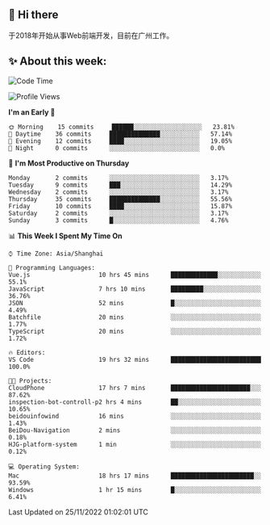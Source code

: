 ## 👋 Hi there

于2018年开始从事Web前端开发，目前在广州工作。

<!--![](https://github-readme-stats.vercel.app/api?username=fxpixels&theme=graywhite&hide_border=true)
![](https://github-readme-stats.vercel.app/api/top-langs/?username=fxpixels&hide_border=true&layout=compact)
-->
<!--
<img src="https://github-readme-stats.vercel.app/api?username=fxpixels&theme=graywhite&hide_border=true" width="500" alt=""/>
<img src="https://github-readme-stats.vercel.app/api/top-langs/?username=fxpixels&hide_border=true&layout=compact" width="300" alt=""/>
-->
## ✨ About this week:
<!--START_SECTION:waka-->
![Code Time](http://img.shields.io/badge/Code%20Time-3%2C304%20hrs%2017%20mins-blue)

![Profile Views](http://img.shields.io/badge/Profile%20Views-0-blue)

**I'm an Early 🐤** 

```text
🌞 Morning    15 commits     ██████░░░░░░░░░░░░░░░░░░░   23.81% 
🌆 Daytime    36 commits     ██████████████░░░░░░░░░░░   57.14% 
🌃 Evening    12 commits     ████░░░░░░░░░░░░░░░░░░░░░   19.05% 
🌙 Night      0 commits      ░░░░░░░░░░░░░░░░░░░░░░░░░   0.0%

```
📅 **I'm Most Productive on Thursday** 

```text
Monday       2 commits      ░░░░░░░░░░░░░░░░░░░░░░░░░   3.17% 
Tuesday      9 commits      ███░░░░░░░░░░░░░░░░░░░░░░   14.29% 
Wednesday    2 commits      ░░░░░░░░░░░░░░░░░░░░░░░░░   3.17% 
Thursday     35 commits     ██████████████░░░░░░░░░░░   55.56% 
Friday       10 commits     ████░░░░░░░░░░░░░░░░░░░░░   15.87% 
Saturday     2 commits      ░░░░░░░░░░░░░░░░░░░░░░░░░   3.17% 
Sunday       3 commits      █░░░░░░░░░░░░░░░░░░░░░░░░   4.76%

```


📊 **This Week I Spent My Time On** 

```text
⌚︎ Time Zone: Asia/Shanghai

💬 Programming Languages: 
Vue.js                   10 hrs 45 mins      █████████████░░░░░░░░░░░░   55.1% 
JavaScript               7 hrs 10 mins       █████████░░░░░░░░░░░░░░░░   36.76% 
JSON                     52 mins             █░░░░░░░░░░░░░░░░░░░░░░░░   4.49% 
Batchfile                20 mins             ░░░░░░░░░░░░░░░░░░░░░░░░░   1.77% 
TypeScript               20 mins             ░░░░░░░░░░░░░░░░░░░░░░░░░   1.72%

🔥 Editors: 
VS Code                  19 hrs 32 mins      █████████████████████████   100.0%

🐱‍💻 Projects: 
CloudPhone               17 hrs 7 mins       ██████████████████████░░░   87.62% 
inspection-bot-controll-p2 hrs 4 mins        ██░░░░░░░░░░░░░░░░░░░░░░░   10.65% 
beidouinfowind           16 mins             ░░░░░░░░░░░░░░░░░░░░░░░░░   1.43% 
BeiDou-Navigation        2 mins              ░░░░░░░░░░░░░░░░░░░░░░░░░   0.18% 
HJG-platform-system      1 min               ░░░░░░░░░░░░░░░░░░░░░░░░░   0.12%

💻 Operating System: 
Mac                      18 hrs 17 mins      ███████████████████████░░   93.59% 
Windows                  1 hr 15 mins        █░░░░░░░░░░░░░░░░░░░░░░░░   6.41%

```


 Last Updated on 25/11/2022 01:02:01 UTC
<!--END_SECTION:waka-->

<!-- ![Visitor Badge](https://visitor-badge.laobi.icu/badge?page_id=fxpixels) -->

<!--
**FxPixels/FxPixels** is a ✨ _special_ ✨ repository because its `README.md` (this file) appears on your GitHub profile.

Here are some ideas to get you started:

- 🔭 I’m currently working on ...
- 🌱 I’m currently learning ...
- 👯 I’m looking to collaborate on ...
- 🤔 I’m looking for help with ...
- 💬 Ask me about ...
- 📫 How to reach me: ...
- 😄 Pronouns: ...
- ⚡ Fun fact: ...
-->
